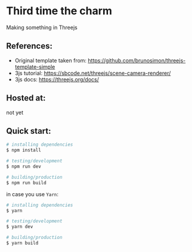 # Third time the charm

Making something in Threejs

## References:

- Original template taken from: https://github.com/brunosimon/threejs-template-simple
- 3js tutorial: https://sbcode.net/threejs/scene-camera-renderer/
- 3js docs: https://threejs.org/docs/

## Hosted at:

not yet

## Quick start:

```bash
# installing dependencies
$ npm install

# testing/development
$ npm run dev

# building/production
$ npm run build
```

in case you use `Yarn`:

```bash
# installing dependencies
$ yarn

# testing/development
$ yarn dev

# building/production
$ yarn build
```
